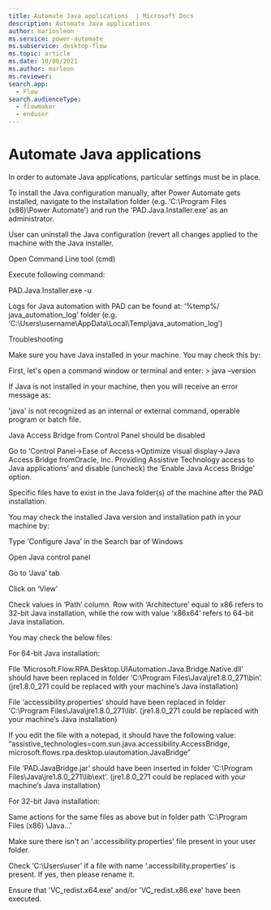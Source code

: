 ```yaml
---
title: Automate Java applications  | Microsoft Docs
description: Automate Java applications 
author: mariosleon
ms.service: power-automate
ms.subservice: desktop-flow
ms.topic: article
ms.date: 10/08/2021
ms.author: marleon
ms.reviewer:
search.app: 
  - Flow
search.audienceType: 
  - flowmaker
  - enduser
---
```

# Automate Java applications

In order to automate Java applications, particular settings must be in place. 

To install the Java configuration manually, after Power Automate gets installed, navigate to the installation folder (e.g. ‘C:\Program Files (x86)\Power Automate’) and run the ‘PAD.Java.Installer.exe’ as an administrator. 

User can uninstall the Java configuration (revert all changes applied to the machine with the Java installer. 

Open Command Line tool (cmd) 

Execute following command: 

PAD.Java.Installer.exe -u 

Logs for Java automation with PAD can be found at: ‘%temp%/ java_automation_log’ folder (e.g. ‘C:\Users\username\AppData\Local\Temp\java_automation_log’) 

 

Troubleshooting 

Make sure you have Java installed in your machine. You may check this by: 

First, let's open a command window or terminal and enter: > java –version 

If Java is not installed in your machine, then you will receive an error message as:  

'java' is not recognized as an internal or external command, operable program or batch file. 

Java Access Bridge from Control Panel should be disabled 

Go to ‘Control Panel->Ease of Access->Optimize visual display->Java Access Bridge fromOracle, Inc. Providing Assistive Technology access to Java applications’ and disable (uncheck) the ‘Enable Java Access Bridge’ option. 

Specific files have to exist in the Java folder(s) of the machine after the PAD installation.  

You may check the installed Java version and installation path in your machine by: 

Type ‘Configure Java’ in the Search bar of Windows 

Open Java control panel 

Go to ‘Java’ tab 

Click on ‘View’ 

Check values in ‘Path’ column. Row with ‘Architecture’ equal to x86 refers to 32-bit Java installation, while the row with value ‘x86x64’ refers to 64-bit Java installation. 

You may check the below files: 

For 64-bit Java installation: 

File ‘Microsoft.Flow.RPA.Desktop.UIAutomation.Java.Bridge.Native.dll’ should have been replaced in folder ‘C:\Program Files\Java\jre1.8.0_271\bin’. (jre1.8.0_271 could be replaced with your machine’s Java installation) 

File ‘accessibility.properties’ should have been replaced in folder ‘C:\Program Files\Java\jre1.8.0_271\lib’. (jre1.8.0_271 could be replaced with your machine’s Java installation) 

If you edit the file with a notepad, it should have the following value: “assistive_technologies=com.sun.java.accessibility.AccessBridge, microsoft.flows.rpa.desktop.uiautomation.JavaBridge” 

File ‘PAD.JavaBridge.jar’ should have been inserted in folder ‘C:\Program Files\Java\jre1.8.0_271\lib\ext’. (jre1.8.0_271 could be replaced with your machine’s Java installation) 

For 32-bit Java installation: 

Same actions for the same files as above but in folder path ‘C:\Program Files (x86) \Java…’ 

Make sure there isn't an '.accessibility.properties' file present in your user folder.  

Check ‘C:\Users\user’ if a file with name ‘.accessibility.properties’ is present. If yes, then please rename it. 

Ensure that 'VC_redist.x64.exe' and/or 'VC_redist.x86.exe' have been executed.  

 